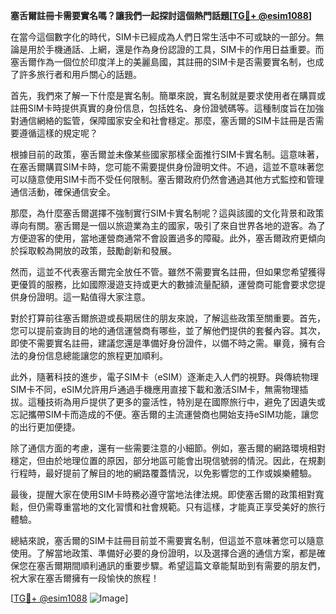 **塞舌爾註冊卡需要實名嗎？讓我們一起探討這個熱門話題[[TG💪+ @esim1088](https://t.me/s/esim1088)]**

在當今這個數字化的時代，SIM卡已經成為人們日常生活中不可或缺的一部分。無論是用於手機通話、上網，還是作為身份認證的工具，SIM卡的作用日益重要。而塞舌爾作為一個位於印度洋上的美麗島國，其註冊的SIM卡是否需要實名制，也成了許多旅行者和用戶關心的話題。

首先，我們來了解一下什麼是實名制。簡單來說，實名制就是要求使用者在購買或註冊SIM卡時提供真實的身份信息，包括姓名、身份證號碼等。這種制度旨在加強對通信網絡的監管，保障國家安全和社會穩定。那麼，塞舌爾的SIM卡註冊是否需要遵循這樣的規定呢？

根據目前的政策，塞舌爾並未像某些國家那樣全面推行SIM卡實名制。這意味著，在塞舌爾購買SIM卡時，您可能不需要提供身份證明文件。不過，這並不意味著您可以隨意使用SIM卡而不受任何限制。塞舌爾政府仍然會通過其他方式監控和管理通信活動，確保通信安全。

那麼，為什麼塞舌爾選擇不強制實行SIM卡實名制呢？這與該國的文化背景和政策導向有關。塞舌爾是一個以旅遊業為主的國家，吸引了來自世界各地的遊客。為了方便遊客的使用，當地運營商通常不會設置過多的障礙。此外，塞舌爾政府更傾向於採取較為開放的政策，鼓勵創新和發展。

然而，這並不代表塞舌爾完全放任不管。雖然不需要實名註冊，但如果您希望獲得更優質的服務，比如國際漫遊支持或更大的數據流量配額，運營商可能會要求您提供身份證明。這一點值得大家注意。

對於打算前往塞舌爾旅遊或長期居住的朋友來說，了解這些政策至關重要。首先，您可以提前查詢目的地的通信運營商有哪些，並了解他們提供的套餐內容。其次，即使不需要實名註冊，建議您還是準備好身份證件，以備不時之需。畢竟，擁有合法的身份信息總能讓您的旅程更加順利。

此外，隨著科技的進步，電子SIM卡（eSIM）逐漸走入人們的視野。與傳統物理SIM卡不同，eSIM允許用戶通過手機應用直接下載和激活SIM卡，無需物理插拔。這種技術為用戶提供了更多的靈活性，特別是在國際旅行中，避免了因遺失或忘記攜帶SIM卡而造成的不便。塞舌爾的主流運營商也開始支持eSIM功能，讓您的出行更加便捷。

除了通信方面的考慮，還有一些需要注意的小細節。例如，塞舌爾的網路環境相對穩定，但由於地理位置的原因，部分地區可能會出現信號弱的情況。因此，在規劃行程時，最好提前了解目的地的網路覆蓋情況，以免影響您的工作或娛樂體驗。

最後，提醒大家在使用SIM卡時務必遵守當地法律法規。即使塞舌爾的政策相對寬鬆，但仍需尊重當地的文化習慣和社會規範。只有這樣，才能真正享受美好的旅行體驗。

總結來說，塞舌爾的SIM卡註冊目前並不需要實名制，但這並不意味著您可以隨意使用。了解當地政策、準備好必要的身份證明，以及選擇合適的通信方案，都是確保您在塞舌爾期間順利通訊的重要步驟。希望這篇文章能幫助到有需要的朋友們，祝大家在塞舌爾擁有一段愉快的旅程！

[[TG💪+ @esim1088](https://t.me/s/esim1088) ![Image](https://i.postimg.cc/4NQfJmqS/Snipaste-2025-05-13-00-14-12.png)]